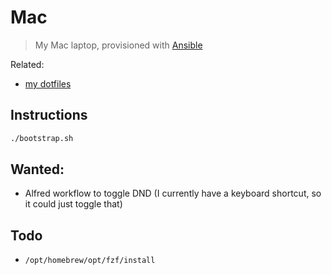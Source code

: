# Mac

> My Mac laptop, provisioned with [Ansible](https://github.com/ansible/ansible)

Related:

- [my dotfiles](https://github.com/joshuap/dotfiles)

## Instructions

```sh
./bootstrap.sh
```

## Wanted:

- Alfred workflow to toggle DND (I currently have a keyboard shortcut, so it
    could just toggle that)

## Todo

- `/opt/homebrew/opt/fzf/install`
